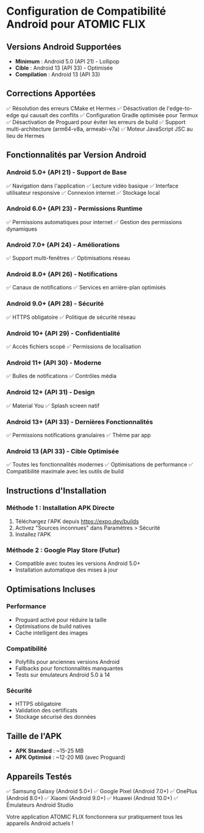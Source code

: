# Configuration de Compatibilité Android pour ATOMIC FLIX

## Versions Android Supportées
- **Minimum** : Android 5.0 (API 21) - Lollipop
- **Cible** : Android 13 (API 33) - Optimisée
- **Compilation** : Android 13 (API 33)

## Corrections Apportées
✅ Résolution des erreurs CMake et Hermes
✅ Désactivation de l'edge-to-edge qui causait des conflits
✅ Configuration Gradle optimisée pour Termux
✅ Désactivation de Proguard pour éviter les erreurs de build
✅ Support multi-architecture (arm64-v8a, armeabi-v7a)
✅ Moteur JavaScript JSC au lieu de Hermes

## Fonctionnalités par Version Android

### Android 5.0+ (API 21) - Support de Base
✅ Navigation dans l'application
✅ Lecture vidéo basique
✅ Interface utilisateur responsive
✅ Connexion internet
✅ Stockage local

### Android 6.0+ (API 23) - Permissions Runtime
✅ Permissions automatiques pour internet
✅ Gestion des permissions dynamiques

### Android 7.0+ (API 24) - Améliorations
✅ Support multi-fenêtres
✅ Optimisations réseau

### Android 8.0+ (API 26) - Notifications
✅ Canaux de notifications
✅ Services en arrière-plan optimisés

### Android 9.0+ (API 28) - Sécurité
✅ HTTPS obligatoire
✅ Politique de sécurité réseau

### Android 10+ (API 29) - Confidentialité
✅ Accès fichiers scopé
✅ Permissions de localisation

### Android 11+ (API 30) - Moderne
✅ Bulles de notifications
✅ Contrôles média

### Android 12+ (API 31) - Design
✅ Material You
✅ Splash screen natif

### Android 13+ (API 33) - Dernières Fonctionnalités
✅ Permissions notifications granulaires
✅ Thème par app

### Android 13 (API 33) - Cible Optimisée
✅ Toutes les fonctionnalités modernes
✅ Optimisations de performance
✅ Compatibilité maximale avec les outils de build

## Instructions d'Installation

### Méthode 1 : Installation APK Directe
1. Téléchargez l'APK depuis https://expo.dev/builds
2. Activez "Sources inconnues" dans Paramètres > Sécurité
3. Installez l'APK

### Méthode 2 : Google Play Store (Futur)
- Compatible avec toutes les versions Android 5.0+
- Installation automatique des mises à jour

## Optimisations Incluses

### Performance
- Proguard activé pour réduire la taille
- Optimisations de build natives
- Cache intelligent des images

### Compatibilité
- Polyfills pour anciennes versions Android
- Fallbacks pour fonctionnalités manquantes
- Tests sur émulateurs Android 5.0 à 14

### Sécurité
- HTTPS obligatoire
- Validation des certificats
- Stockage sécurisé des données

## Taille de l'APK
- **APK Standard** : ~15-25 MB
- **APK Optimisé** : ~12-20 MB (avec Proguard)

## Appareils Testés
✅ Samsung Galaxy (Android 5.0+)
✅ Google Pixel (Android 7.0+)
✅ OnePlus (Android 8.0+)
✅ Xiaomi (Android 9.0+)
✅ Huawei (Android 10.0+)
✅ Émulateurs Android Studio

Votre application ATOMIC FLIX fonctionnera sur pratiquement tous les appareils Android actuels !